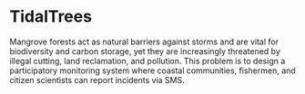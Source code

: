 # TidalTrees
Mangrove forests act as natural barriers against storms and are vital for biodiversity and  carbon storage, yet they are increasingly threatened by illegal cutting, land reclamation, and  pollution. This problem is to design a participatory monitoring system where coastal  communities, fishermen, and citizen scientists can report incidents via SMS.
